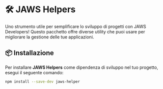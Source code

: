 # 🛠️ JAWS Helpers

Uno strumento utile per semplificare lo sviluppo di progetti con JAWS Developers! Questo pacchetto offre diverse utility che puoi usare per migliorare la gestione delle tue applicazioni.

## 📦 Installazione

Per installare **JAWS Helpers** come dipendenza di sviluppo nel tuo progetto, esegui il seguente comando:

```bash
npm install --save-dev jaws-helper
